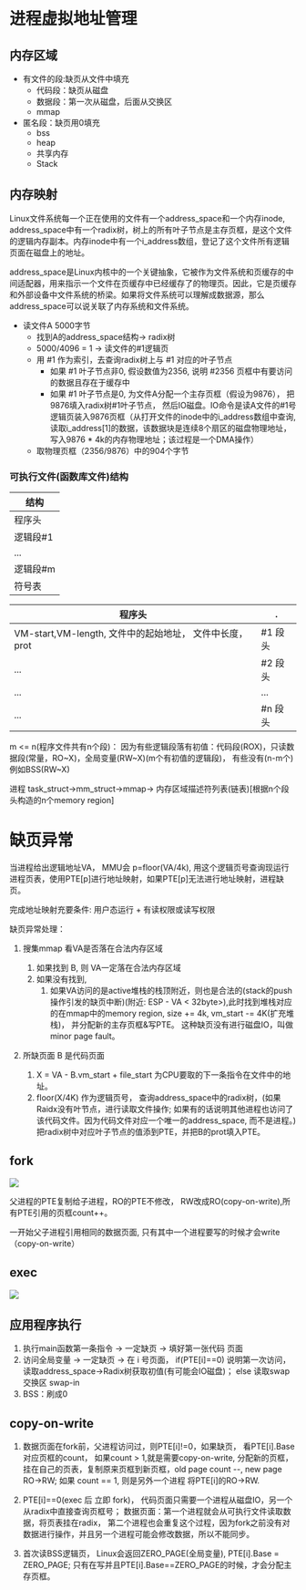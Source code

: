 # 进程虚拟地址管理

## 内存区域

- 有文件的段:缺页从文件中填充
  - 代码段：缺页从磁盘
  - 数据段：第一次从磁盘，后面从交换区
  - mmap
- 匿名段：缺页用0填充
  - bss
  - heap
  - 共享内存
  - Stack

## 内存映射

Linux文件系统每一个正在使用的文件有一个address_space和一个内存inode, address_space中有一个radix树，树上的所有叶子节点是主存页框，是这个文件的逻辑内存副本。内存inode中有一个i_address数组，登记了这个文件所有逻辑页面在磁盘上的地址。

address_space是Linux内核中的一个关键抽象，它被作为文件系统和页缓存的中间适配器，用来指示一个文件在页缓存中已经缓存了的物理页。因此，它是页缓存和外部设备中文件系统的桥梁。如果将文件系统可以理解成数据源，那么address_space可以说关联了内存系统和文件系统。

- 读文件A 5000字节
  - 找到A的address_space结构-> radix树
  - 5000/4096 = 1  -> 读文件的#1逻辑页
  - 用 #1 作为索引，去查询radix树上与 #1 对应的叶子节点
    - 如果 #1 叶子节点非0, 假设数值为2356, 说明 #2356 页框中有要访问的数据且存在于缓存中
    - 如果 #1 叶子节点是0, 为文件A分配一个主存页框（假设为9876）， 把9876填入radix树#1叶子节点， 然后IO磁盘。IO命令是读A文件的#1号逻辑页装入9876页框（从打开文件的inode中的i_address数组中查询,读取i_address[1]的数据，该数据块是连续8个扇区的磁盘物理地址，写入9876 * 4k的内存物理地址；该过程是一个DMA操作）
  - 取物理页框（2356/9876）中的904个字节

### 可执行文件(函数库文件)结构

结构| 
---|
程序头|
逻辑段#1|
...|
逻辑段#m|
符号表|

程序头|.
---|---
VM-start,VM-length, 文件中的起始地址， 文件中长度， prot|#1 段头
...|#2 段头
...|...
...|#n 段头

m <= n(程序文件共有n个段)： 因为有些逻辑段落有初值：代码段(ROX)，只读数据段(常量，RO~X)，全局变量(RW~X)(m个有初值的逻辑段)， 有些没有(n-m个)例如BSS(RW~X)


进程 task_struct->mm_struct->mmap-> 内存区域描述符列表(链表)[根据n个段头构造的n个memory region]

# 缺页异常

当进程给出逻辑地址VA， MMU会 p=floor(VA/4k), 用这个逻辑页号查询现运行进程页表，使用PTE[p]进行地址映射，如果PTE[p]无法进行地址映射，进程缺页。

完成地址映射充要条件: 用户态运行 + 有读权限或读写权限

缺页异常处理：

1. 搜集mmap 看VA是否落在合法内存区域
   1. 如果找到 B, 则 VA一定落在合法内存区域
   2. 如果没有找到,
      1. 如果VA访问的是active堆栈的栈顶附近，则也是合法的(stack的push操作引发的缺页中断)(附近: ESP - VA < 32byte>),此时找到堆栈对应的在mmap中的memory region, size += 4k, vm_start -= 4K(扩充堆栈)， 并分配新的主存页框&写PTE。 这种缺页没有进行磁盘IO，叫做minor page fault。

2. 所缺页面 B 是代码页面
   1. X = VA - B.vm_start + file_start 为CPU要取的下一条指令在文件中的地址。 
   2. floor(X/4K) 作为逻辑页号， 查询address_space中的radix树，(如果Raidx没有叶节点，进行读取文件操作; 如果有的话说明其他进程也访问了该代码文件。因为代码文件对应一个唯一的address_space, 而不是进程。)把radix树中对应叶子节点的值添到PTE，并把B的prot填入PTE。

## fork

![](fork.jpg)

父进程的PTE复制给子进程，RO的PTE不修改， RW改成RO(copy-on-write),所有PTE引用的页框count++。

一开始父子进程引用相同的数据页面, 只有其中一个进程要写的时候才会write（copy-on-write）

## exec

![](exec.jpg)

## 应用程序执行

1. 执行main函数第一条指令 -> 一定缺页 -> 填好第一张代码 页面
2. 访问全局变量 -> 一定缺页 -> 在 i 号页面， if(PTE[i]==0) 说明第一次访问， 读取address_space->Radix树获取初值(有可能会IO磁盘)； else 读取swap交换区 swap-in
3. BSS：刷成0

## copy-on-write

1. 数据页面在fork前，父进程访问过，则PTE[i]!=0，如果缺页， 看PTE[i].Base对应页框的count， 如果count > 1,就是需要copy-on-write, 分配新的页框，挂在自己的页表，复制原来页框到新页框，old page count --, new page RO->RW; 如果 count == 1, 则是另外一个进程 将PTE[i]的RO->RW.

2. PTE[i]==0(exec 后 立即 fork)， 代码页面只需要一个进程从磁盘IO，另一个从radix中直接查询页框号； 数据页面：第一个进程就会从可执行文件读取数据，将页表挂在radix， 第二个进程也会重复这个过程，因为fork之前没有对数据进行操作，并且另一个进程可能会修改数据，所以不能同步。

3. 首次读BSS逻辑页， Linux会返回ZERO_PAGE(全局变量), PTE[i].Base = ZERO_PAGE; 只有在写并且PTE[i].Base==ZERO_PAGE的时候，才会分配主存页框。